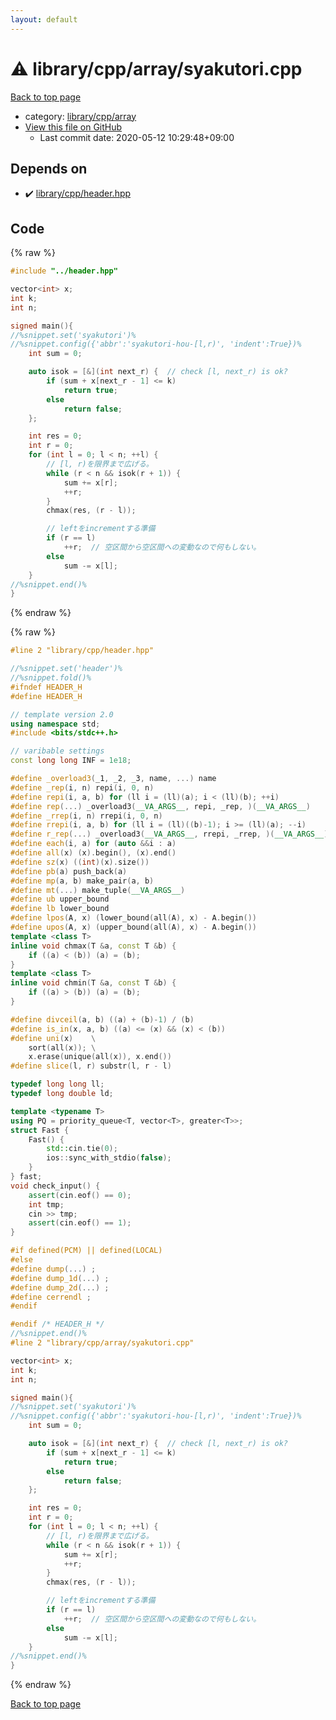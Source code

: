 ```yaml
---
layout: default
---
```


<!-- mathjax config similar to math.stackexchange -->
<script type="text/javascript" async
  src="https://cdnjs.cloudflare.com/ajax/libs/mathjax/2.7.5/MathJax.js?config=TeX-MML-AM_CHTML">
</script>
<script type="text/x-mathjax-config">
  MathJax.Hub.Config({
    TeX: { equationNumbers: { autoNumber: "AMS" }},
    tex2jax: {
      inlineMath: [ ['$','$'] ],
      processEscapes: true
    },
    "HTML-CSS": { matchFontHeight: false },
    displayAlign: "left",
    displayIndent: "2em"
  });
</script>

<script type="text/javascript" src="https://cdnjs.cloudflare.com/ajax/libs/jquery/3.4.1/jquery.min.js"></script>
<script src="https://cdn.jsdelivr.net/npm/jquery-balloon-js@1.1.2/jquery.balloon.min.js" integrity="sha256-ZEYs9VrgAeNuPvs15E39OsyOJaIkXEEt10fzxJ20+2I=" crossorigin="anonymous"></script>
<script type="text/javascript" src="../../../../assets/js/copy-button.js"></script>
<link rel="stylesheet" href="../../../../assets/css/copy-button.css" />


# :warning: library/cpp/array/syakutori.cpp

<a href="../../../../index.html">Back to top page</a>

* category: <a href="../../../../index.html#0e902850ca3e9230d87c81984f25b3bb">library/cpp/array</a>
* <a href="{{ site.github.repository_url }}/blob/master/library/cpp/array/syakutori.cpp">View this file on GitHub</a>
    - Last commit date: 2020-05-12 10:29:48+09:00




## Depends on

* :heavy_check_mark: <a href="../header.hpp.html">library/cpp/header.hpp</a>


## Code

<a id="unbundled"></a>
{% raw %}
```cpp
#include "../header.hpp"

vector<int> x;
int k;
int n;

signed main(){
//%snippet.set('syakutori')%
//%snippet.config({'abbr':'syakutori-hou-[l,r)', 'indent':True})%
    int sum = 0;

    auto isok = [&](int next_r) {  // check [l, next_r) is ok?
        if (sum + x[next_r - 1] <= k)
            return true;
        else
            return false;
    };

    int res = 0;
    int r = 0;
    for (int l = 0; l < n; ++l) {
        // [l, r)を限界まで広げる。
        while (r < n && isok(r + 1)) {
            sum += x[r];
            ++r;
        }
        chmax(res, (r - l));

        // leftをincrementする準備
        if (r == l)
            ++r;  // 空区間から空区間への変動なので何もしない。
        else
            sum -= x[l];
    }
//%snippet.end()%
}

```
{% endraw %}

<a id="bundled"></a>
{% raw %}
```cpp
#line 2 "library/cpp/header.hpp"

//%snippet.set('header')%
//%snippet.fold()%
#ifndef HEADER_H
#define HEADER_H

// template version 2.0
using namespace std;
#include <bits/stdc++.h>

// varibable settings
const long long INF = 1e18;

#define _overload3(_1, _2, _3, name, ...) name
#define _rep(i, n) repi(i, 0, n)
#define repi(i, a, b) for (ll i = (ll)(a); i < (ll)(b); ++i)
#define rep(...) _overload3(__VA_ARGS__, repi, _rep, )(__VA_ARGS__)
#define _rrep(i, n) rrepi(i, 0, n)
#define rrepi(i, a, b) for (ll i = (ll)((b)-1); i >= (ll)(a); --i)
#define r_rep(...) _overload3(__VA_ARGS__, rrepi, _rrep, )(__VA_ARGS__)
#define each(i, a) for (auto &&i : a)
#define all(x) (x).begin(), (x).end()
#define sz(x) ((int)(x).size())
#define pb(a) push_back(a)
#define mp(a, b) make_pair(a, b)
#define mt(...) make_tuple(__VA_ARGS__)
#define ub upper_bound
#define lb lower_bound
#define lpos(A, x) (lower_bound(all(A), x) - A.begin())
#define upos(A, x) (upper_bound(all(A), x) - A.begin())
template <class T>
inline void chmax(T &a, const T &b) {
    if ((a) < (b)) (a) = (b);
}
template <class T>
inline void chmin(T &a, const T &b) {
    if ((a) > (b)) (a) = (b);
}

#define divceil(a, b) ((a) + (b)-1) / (b)
#define is_in(x, a, b) ((a) <= (x) && (x) < (b))
#define uni(x)    \
    sort(all(x)); \
    x.erase(unique(all(x)), x.end())
#define slice(l, r) substr(l, r - l)

typedef long long ll;
typedef long double ld;

template <typename T>
using PQ = priority_queue<T, vector<T>, greater<T>>;
struct Fast {
    Fast() {
        std::cin.tie(0);
        ios::sync_with_stdio(false);
    }
} fast;
void check_input() {
    assert(cin.eof() == 0);
    int tmp;
    cin >> tmp;
    assert(cin.eof() == 1);
}

#if defined(PCM) || defined(LOCAL)
#else
#define dump(...) ;
#define dump_1d(...) ;
#define dump_2d(...) ;
#define cerrendl ;
#endif

#endif /* HEADER_H */
//%snippet.end()%
#line 2 "library/cpp/array/syakutori.cpp"

vector<int> x;
int k;
int n;

signed main(){
//%snippet.set('syakutori')%
//%snippet.config({'abbr':'syakutori-hou-[l,r)', 'indent':True})%
    int sum = 0;

    auto isok = [&](int next_r) {  // check [l, next_r) is ok?
        if (sum + x[next_r - 1] <= k)
            return true;
        else
            return false;
    };

    int res = 0;
    int r = 0;
    for (int l = 0; l < n; ++l) {
        // [l, r)を限界まで広げる。
        while (r < n && isok(r + 1)) {
            sum += x[r];
            ++r;
        }
        chmax(res, (r - l));

        // leftをincrementする準備
        if (r == l)
            ++r;  // 空区間から空区間への変動なので何もしない。
        else
            sum -= x[l];
    }
//%snippet.end()%
}

```
{% endraw %}

<a href="../../../../index.html">Back to top page</a>

